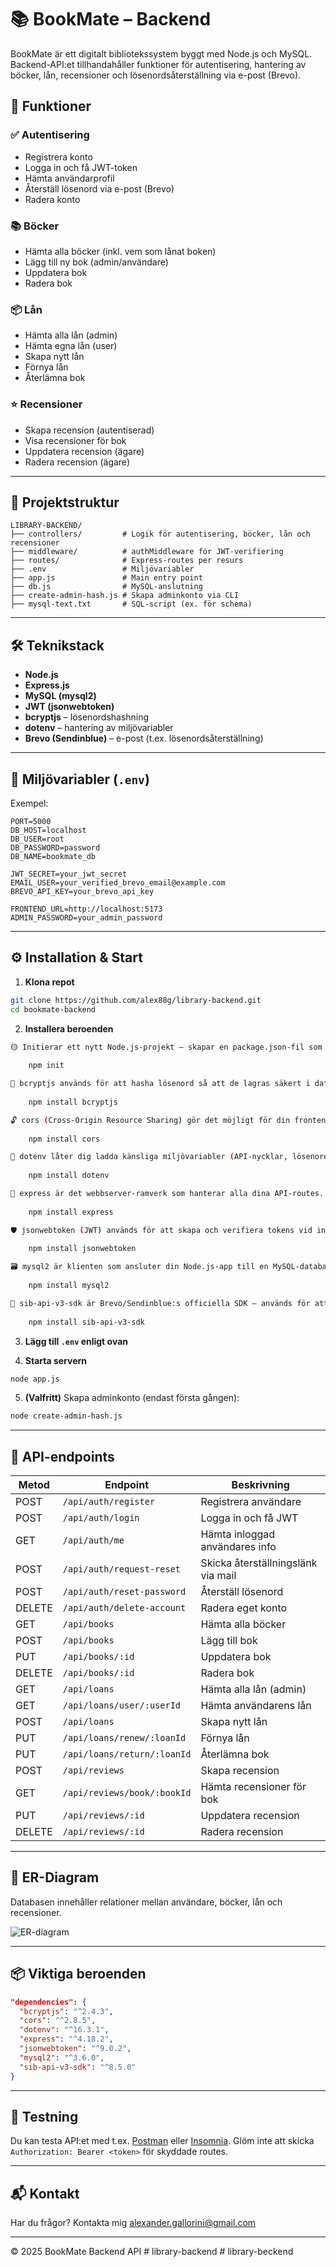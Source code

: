 
# 📚 BookMate – Backend

BookMate är ett digitalt bibliotekssystem byggt med Node.js och MySQL. Backend-API:et tillhandahåller funktioner för autentisering, hantering av böcker, lån, recensioner och lösenordsåterställning via e-post (Brevo).

## 🧩 Funktioner

### ✅ Autentisering
- Registrera konto
- Logga in och få JWT-token
- Hämta användarprofil
- Återställ lösenord via e-post (Brevo)
- Radera konto

### 📚 Böcker
- Hämta alla böcker (inkl. vem som lånat boken)
- Lägg till ny bok (admin/användare)
- Uppdatera bok
- Radera bok

### 📦 Lån
- Hämta alla lån (admin)
- Hämta egna lån (user)
- Skapa nytt lån
- Förnya lån
- Återlämna bok

### ⭐ Recensioner
- Skapa recension (autentiserad)
- Visa recensioner för bok
- Uppdatera recension (ägare)
- Radera recension (ägare)

---

## 📁 Projektstruktur

```
LIBRARY-BACKEND/
├── controllers/         # Logik för autentisering, böcker, lån och recensioner
├── middleware/          # authMiddleware för JWT-verifiering
├── routes/              # Express-routes per resurs
├── .env                 # Miljövariabler
├── app.js               # Main entry point
├── db.js                # MySQL-anslutning
├── create-admin-hash.js # Skapa adminkonto via CLI
├── mysql-text.txt       # SQL-script (ex. för schema)
```

---

## 🛠 Teknikstack

- **Node.js**
- **Express.js**
- **MySQL (mysql2)**
- **JWT (jsonwebtoken)**
- **bcryptjs** – lösenordshashning
- **dotenv** – hantering av miljövariabler
- **Brevo (Sendinblue)** – e-post (t.ex. lösenordsåterställning)

---

## 🔐 Miljövariabler (`.env`)

Exempel:

```env
PORT=5000
DB_HOST=localhost
DB_USER=root
DB_PASSWORD=password
DB_NAME=bookmate_db

JWT_SECRET=your_jwt_secret
EMAIL_USER=your_verified_brevo_email@example.com
BREVO_API_KEY=your_brevo_api_key

FRONTEND_URL=http://localhost:5173
ADMIN_PASSWORD=your_admin_password
```

---

## ⚙️ Installation & Start

1. **Klona repot**  
```bash
git clone https://github.com/alex88g/library-backend.git
cd bookmate-backend
```

2. **Installera beroenden**  
```bash
🟡 Initierar ett nytt Node.js-projekt – skapar en package.json-fil som håller reda på projektets beroenden och metadata.
    
    npm init

🔐 bcryptjs används för att hasha lösenord så att de lagras säkert i databasen.
    
    npm install bcryptjs

🔓 cors (Cross-Origin Resource Sharing) gör det möjligt för din frontend (t.ex. på port 5173) att kommunicera med backend (på port 5000).
    
    npm install cors

📁 dotenv låter dig ladda känsliga miljövariabler (API-nycklar, lösenord) från en .env-fil.
    
    npm install dotenv

🚀 express är det webbserver-ramverk som hanterar alla dina API-routes.
    
    npm install express

🛡️ jsonwebtoken (JWT) används för att skapa och verifiera tokens vid inloggning (autentisering).
    
    npm install jsonwebtoken

🗃️ mysql2 är klienten som ansluter din Node.js-app till en MySQL-databas.
    
    npm install mysql2

📧 sib-api-v3-sdk är Brevo/Sendinblue:s officiella SDK – används för att skicka e-post (t.ex. välkomstmail och lösenordsåterställning).
    
    npm install sib-api-v3-sdk

```

3. **Lägg till `.env` enligt ovan**

4. **Starta servern**  
```bash
node app.js
```

5. **(Valfritt)** Skapa adminkonto (endast första gången):
```bash
node create-admin-hash.js
```

---

## 🔁 API-endpoints

| Metod | Endpoint                    | Beskrivning                        |
|-------|-----------------------------|------------------------------------|
| POST  | `/api/auth/register`        | Registrera användare               |
| POST  | `/api/auth/login`           | Logga in och få JWT                |
| GET   | `/api/auth/me`              | Hämta inloggad användares info     |
| POST  | `/api/auth/request-reset`   | Skicka återställningslänk via mail|
| POST  | `/api/auth/reset-password`  | Återställ lösenord                 |
| DELETE| `/api/auth/delete-account`  | Radera eget konto                  |
| GET   | `/api/books`                | Hämta alla böcker                  |
| POST  | `/api/books`                | Lägg till bok                      |
| PUT   | `/api/books/:id`            | Uppdatera bok                      |
| DELETE| `/api/books/:id`            | Radera bok                         |
| GET   | `/api/loans`                | Hämta alla lån (admin)            |
| GET   | `/api/loans/user/:userId`   | Hämta användarens lån              |
| POST  | `/api/loans`                | Skapa nytt lån                     |
| PUT   | `/api/loans/renew/:loanId`  | Förnya lån                         |
| PUT   | `/api/loans/return/:loanId` | Återlämna bok                      |
| POST  | `/api/reviews`              | Skapa recension                    |
| GET   | `/api/reviews/book/:bookId` | Hämta recensioner för bok          |
| PUT   | `/api/reviews/:id`          | Uppdatera recension                |
| DELETE| `/api/reviews/:id`          | Radera recension                   |

---

## 🧠 ER-Diagram

Databasen innehåller relationer mellan användare, böcker, lån och recensioner.

![ER-diagram](./library_table_diagram.png)

---

## 📦 Viktiga beroenden

```json
"dependencies": {
  "bcryptjs": "^2.4.3",
  "cors": "^2.8.5",
  "dotenv": "^16.3.1",
  "express": "^4.18.2",
  "jsonwebtoken": "^9.0.2",
  "mysql2": "^3.6.0",
  "sib-api-v3-sdk": "^8.5.0"
}
```

---

## 🧪 Testning

Du kan testa API:et med t.ex. [Postman](https://www.postman.com/) eller [Insomnia](https://insomnia.rest/). Glöm inte att skicka `Authorization: Bearer <token>` för skyddade routes.

---

## 📬 Kontakt

Har du frågor? Kontakta mig alexander.gallorini@gmail.com 

---

© 2025 BookMate Backend API
#   l i b r a r y - b a c k e n d  
 #   l i b r a r y - b e c k e n d  
 